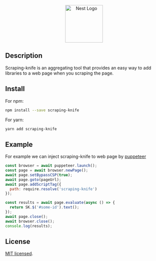 <p align="center">
  <img src="https://cdn4.iconfinder.com/data/icons/construction-machines-and-tools/64/scraper-masonry-tool-construction-512.png" width="120" alt="Nest Logo" />
</p>

## Description

Scraping-knife is an aggregating tool that provides an easy way to add libraries to a web page when you scraping the page. 

## Install 

For npm:
```bash
npm install --save scraping-knife
```

For yarn:
```bash
yarn add scraping-knife
```

## Example

For example we can inject scraping-knife to web page by [puppeteer](https://github.com/puppeteer/puppeteer)

```js
const browser = await puppeteer.launch();
const page = await browser.newPage();
await page.setBypassCSP(true);
await page.goto(pageUrl);
await page.addScriptTag({
  path: require.resolve('scraping-knife')
});

const results = await page.evaluate(async () => {
  return SK.$('#some-id').text();
});
await page.close();
await browser.close();
console.log(results);
```

## License

[MIT licensed](LICENSE).
